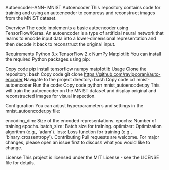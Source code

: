 Autoencoder-ANN-
MNIST Autoencoder
This repository contains code for training and using an autoencoder to compress and reconstruct images from the MNIST dataset.

Overview
The code implements a basic autoencoder using TensorFlow/Keras. An autoencoder is a type of artificial neural network that learns to encode input data into a lower-dimensional representation and then decode it back to reconstruct the original input.

Requirements
Python 3.x
TensorFlow 2.x
NumPy
Matplotlib
You can install the required Python packages using pip:

Copy code
pip install tensorflow numpy matplotlib
Usage
Clone the repository:
bash
Copy code
git clone https://github.com/ravipoorani/auto-encoder
Navigate to the project directory:
bash
Copy code
cd mnist-autoencoder
Run the code:
Copy code
python mnist_autoencoder.py
This will train the autoencoder on the MNIST dataset and display original and reconstructed images for visual inspection.

Configuration
You can adjust hyperparameters and settings in the mnist_autoencoder.py file:

encoding_dim: Size of the encoded representations.
epochs: Number of training epochs.
batch_size: Batch size for training.
optimizer: Optimization algorithm (e.g., 'adam').
loss: Loss function for training (e.g., 'binary_crossentropy').
Contributing
Pull requests are welcome. For major changes, please open an issue first to discuss what you would like to change.

License
This project is licensed under the MIT License - see the LICENSE file for details.

